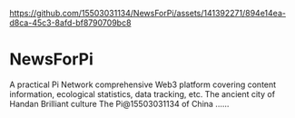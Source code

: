 

https://github.com/15503031134/NewsForPi/assets/141392271/894e14ea-d8ca-45c3-8afd-bf8790709bc8

# NewsForPi
A practical Pi Network comprehensive Web3 platform covering content information, ecological statistics, data tracking, etc. 
The ancient city of Handan
Brilliant culture
The Pi@15503031134 of China
......
